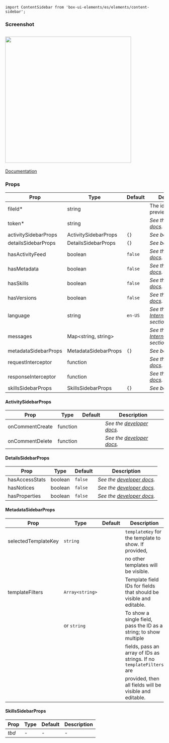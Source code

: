 `import ContentSidebar from 'box-ui-elements/es/elements/content-sidebar';`

### Screenshot

## <img src="https://user-images.githubusercontent.com/1075325/50999865-3707d200-14e0-11e9-8488-81a4e2a5fe43.png" width="400" />

[Documentation](https://developer.box.com/docs/box-content-sidebar)

### Props

| Prop                 | Type                 | Default | Description                                                                                     |
| -------------------- | -------------------- | ------- | ----------------------------------------------------------------------------------------------- |
| fileId\*             | string               |         | The id of the file to preview.                                                                  |
| token\*              | string               |         | _See the [developer docs](https://developer.box.com/docs/box-content-sidebar#section-options)._ |
| activitySidebarProps | ActivitySidebarProps | `{}`    | _See below_                                                                                     |
| detailsSidebarProps  | DetailsSidebarProps  | `{}`    | _See below_                                                                                     |
| hasActivityFeed      | boolean              | `false` | _See the [developer docs](https://developer.box.com/docs/box-content-sidebar#section-options)._ |
| hasMetadata          | boolean              | `false` | _See the [developer docs](https://developer.box.com/docs/box-content-sidebar#section-options)._ |
| hasSkills            | boolean              | `false` | _See the [developer docs](https://developer.box.com/docs/box-content-sidebar#section-options)._ |
| hasVersions          | boolean              | `false` | _See the [developer docs](https://developer.box.com/docs/box-content-sidebar#section-options)._ |
| language             | string               | `en-US` | _See the [Internationalization](../README.md#internationalization) section_                     |
| messages             | Map<string, string>  |         | _See the [Internationalization](../README.md#internationalization) section_                     |
| metadataSidebarProps | MetadataSidebarProps | `{}`    | _See below_                                                                                     |
| requestInterceptor   | function             |         | _See the [developer docs](https://developer.box.com/docs/box-content-sidebar#section-options)._ |
| responseInterceptor  | function             |         | _See the [developer docs](https://developer.box.com/docs/box-content-sidebar#section-options)._ |
| skillsSidebarProps   | SkillsSidebarProps   | `{}`    | _See below_                                                                                     |

#### ActivitySidebarProps

| Prop            | Type     | Default | Description                                                                                                  |
| --------------- | -------- | ------- | ------------------------------------------------------------------------------------------------------------ |
| onCommentCreate | function |         | _See the [developer docs](https://developer.box.com/docs/box-content-sidebar#section-activitySidebarProps)._ |
| onCommentDelete | function |         | _See the [developer docs](https://developer.box.com/docs/box-content-sidebar#section-activitySidebarProps)._ |

#### DetailsSidebarProps

| Prop           | Type    | Default | Description                                                                                                 |
| -------------- | ------- | ------- | ----------------------------------------------------------------------------------------------------------- |
| hasAccessStats | boolean | `false` | _See the [developer docs](https://developer.box.com/docs/box-content-sidebar#section-detailssidebarprops)._ |
| hasNotices     | boolean | `false` | _See the [developer docs](https://developer.box.com/docs/box-content-sidebar#section-detailssidebarprops)._ |
| hasProperties  | boolean | `false` | _See the [developer docs](https://developer.box.com/docs/box-content-sidebar#section-detailssidebarprops)._ |

#### MetadataSidebarProps

| Prop                | Type            | Default | Description                                                          |
| ------------------- | --------------- | ------- | -------------------------------------------------------------------- |
| selectedTemplateKey | `string`        |         | `templateKey` for the template to show. If provided,                 |
|                     |                 |         | no other templates will be visible.                                  |
| templateFilters     | `Array<string>` |         | Template field IDs for fields that should be visible and editable.   |
|                     | or `string`     |         | To show a single field, pass the ID as a string; to show multiple    |
|                     |                 |         | fields, pass an array of IDs as strings. If no `templateFilters` are |
|                     |                 |         | provided, then all fields will be visible and editable.              |

#### SkillsSidebarProps

| Prop  | Type | Default | Description |
| ----- | ---- | ------- | ----------- |
| _tbd_ | -    | -       | -           |

